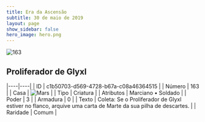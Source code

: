 ```yaml
---
title: Era da Ascensão
subtitle: 30 de maio de 2019
layout: page
show_sidebar: false
hero_image: hero.png
---
```


![163](https://cdn.keyforgegame.com/media/card_front/pt/435_163_P386C85937W4_pt.png)

## Proliferador de Glyxl

|----|----|
| ID | c1b50703-d569-4728-b67a-c08a46364515 |
| Número | 163 |
| Casa | ![Mars](https://archonarcana.com/images/thumb/d/de/Mars.png/22px-Mars.png "Marte") |
| Tipo | Criatura |
| Atributos | Marciano • Soldado |
| Poder | 3 |
| Armadura | 0 |
| Texto | Coleta: Se o Proliferador de Glyxl estiver no flanco, arquive uma carta de Marte da sua pilha de descartes. |
| Raridade | Comum |
